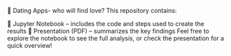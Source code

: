 💖 Dating Apps- who will find love?
This repository contains:

📓 Jupyter Notebook – includes the code and steps used to create the results
📄 Presentation (PDF) – summarizes the key findings
Feel free to explore the notebook to see the full analysis, or check the presentation for a quick overview!
